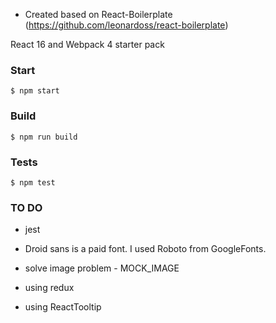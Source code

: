 - Created based on React-Boilerplate (https://github.com/leonardoss/react-boilerplate)


React 16 and Webpack 4 starter pack


### Start
```
$ npm start
```

###  Build
```
$ npm run build
```

###  Tests
```
$ npm test
```

###  TO DO
- jest

- Droid sans is a paid font. I used Roboto from GoogleFonts.
 - solve image problem - MOCK_IMAGE
- using redux
- using ReactTooltip 

